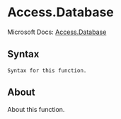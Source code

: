 # Access.Database

Microsoft Docs: [Access.Database](https://docs.microsoft.com/en-us/powerquery-m/access-database)

## Syntax

```
Syntax for this function.
```

## About

About this function.

